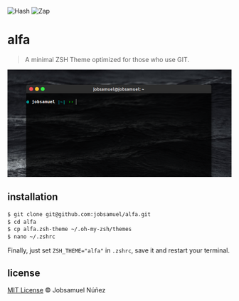 <img src="https://raw.githubusercontent.com/Ranks/emojione/master/assets/png_512x512/0023-20e3.png" alt="Hash" width="50" height="50"/> <img src="https://raw.githubusercontent.com/Ranks/emojione/master/assets/png_512x512/26a1.png" alt="Zap" width="50" height="50"/>

# alfa
> A minimal ZSH Theme optimized for those who use GIT.

![Screenshot](https://raw.githubusercontent.com/jobsamuel/alfa/master/screenshot.png)

## installation

```bash
$ git clone git@github.com:jobsamuel/alfa.git
$ cd alfa
$ cp alfa.zsh-theme ~/.oh-my-zsh/themes
$ nano ~/.zshrc
```
Finally, just set `ZSH_THEME="alfa"` in `.zshrc`, save it and restart your terminal.

## license
[MIT License](http://opensource.org/licenses/MIT) :copyright: Jobsamuel Núñez
